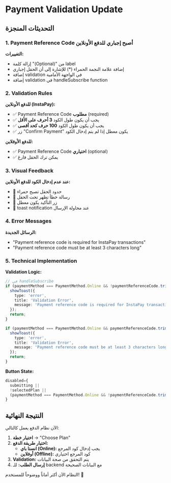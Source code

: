 # Payment Validation Update

## التحديثات المنجزة

### 1. Payment Reference Code أصبح إجباري للدفع الأونلاين

**التغييرات:**
- إزالة كلمة "(Optional)" من label
- إضافة علامة النجمة الحمراء (*) للإشارة إلى أن الحقل إجباري
- إضافة validation في الواجهة الأمامية
- إضافة validation في handleSubscribe function

### 2. Validation Rules

**للدفع الأونلاين (InstaPay):**
- ✅ Payment Reference Code **مطلوب** (required)
- ✅ يجب أن يكون طول الكود **3 أحرف على الأقل**
- ✅ يجب أن يكون طول الكود **100 حرف كحد أقصى**
- ✅ زر "Confirm Payment" يكون معطل إذا لم يتم إدخال الكود

**للدفع الأوفلاين:**
- ✅ Payment Reference Code **اختياري** (optional)
- ✅ يمكن ترك الحقل فارغ

### 3. Visual Feedback

**عند عدم إدخال الكود للدفع الأونلاين:**
- 🔴 حدود الحقل تصبح حمراء
- 🔴 رسالة خطأ تظهر تحت الحقل
- 🔴 زر التأكيد يكون معطل
- 🔴 toast notification عند محاولة الإرسال

### 4. Error Messages

**الرسائل الجديدة:**
- "Payment reference code is required for InstaPay transactions"
- "Payment reference code must be at least 3 characters long"

### 5. Technical Implementation

**Validation Logic:**
```typescript
// في handleSubscribe
if (paymentMethod === PaymentMethod.Online && !paymentReferenceCode.trim()) {
  showToast({
    type: 'error',
    title: 'Validation Error',
    message: 'Payment reference code is required for InstaPay transactions'
  });
  return;
}

if (paymentMethod === PaymentMethod.Online && paymentReferenceCode.trim().length < 3) {
  showToast({
    type: 'error', 
    title: 'Validation Error',
    message: 'Payment reference code must be at least 3 characters long'
  });
  return;
}
```

**Button State:**
```typescript
disabled={
  submitting || 
  !selectedPlan || 
  (paymentMethod === PaymentMethod.Online && !paymentReferenceCode.trim())
}
```

## النتيجة النهائية

الآن نظام الدفع يعمل كالتالي:

1. **اختيار خطة** → "Choose Plan"
2. **اختيار طريقة الدفع:**
   - **انستا باي (Online):** يجب إدخال كود المرجع
   - **أوفلاين (Offline):** كود المرجع اختياري
3. **Validation:** يتم التحقق من صحة البيانات
4. **إرسال الطلب:** للـ backend مع البيانات الصحيحة

النظام الآن أكثر أماناً ووضوحاً للمستخدم! 🎉
